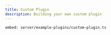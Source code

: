 ```yaml
---
title: Custom Plugin
description: Building your own custom plugin
---
```


`embed: server/example-plugins/custom-plugin.ts`